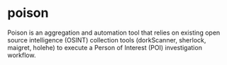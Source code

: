 # poison
Poison is an aggregation and automation tool that relies on existing open source intelligence (OSINT) collection tools (dorkScanner, sherlock, maigret, holehe) to execute a Person of Interest (POI) investigation workflow.
